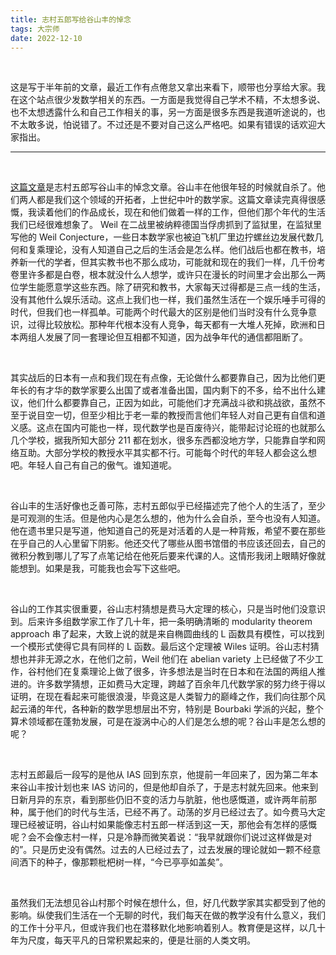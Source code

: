 ```yaml
---
title: 志村五郎写给谷山丰的悼念
tags: 大宗师
date: 2022-12-10
---
```


<br/>

这是写于半年前的文章，最近工作有点倦怠又拿出来看下，顺带也分享给大家。我在这个站点很少发数学相关的东西。一方面是我觉得自己学术不精，不太想多说、也不太想透露什么和自己工作相关的事，另一方面是很多东西是我道听途说的，也不太敢多说，怕说错了。不过还是不要对自己这么严格吧。如果有错误的话欢迎大家指出。

---

<br/>

[这篇文章](https://londmathsoc.onlinelibrary.wiley.com/doi/epdf/10.1112/blms/21.2.186)是志村五郎写谷山丰的悼念文章。谷山丰在他很年轻的时候就自杀了。他们两人都是我们这个领域的开拓者，上世纪中叶的数学家。这篇文章读完真得很感慨，我读着他们的作品成长，现在和他们做着一样的工作，但他们那个年代的生活我们已经很难想象了。 Weil 在二战里被纳粹德国当俘虏抓到了监狱里，在监狱里写他的 Weil Conjecture，一些日本数学家也被迫飞机厂里边拧螺丝边发展代数几何和复乘理论，没有人知道自己之后的生活会是怎么样。他们战后也都在教书，培养新一代的学者，但其实教书也不那么成功，可能就和现在的我们一样，几千份考卷里许多都是白卷，根本就没什么人想学，或许只在漫长的时间里才会出那么一两位学生能愿意学这些东西。除了研究和教书，大家每天过得都是三点一线的生活，没有其他什么娱乐活动。这点上我们也一样，我们虽然生活在一个娱乐唾手可得的时代，但我们也一样孤单。可能两个时代最大的区别是他们当时没有什么竞争意识，过得比较放松。那种年代根本没有人竞争，每天都有一大堆人死掉，欧洲和日本两组人发展了同一套理论但互相都不知道，因为战争年代的通信都阻断了。

<br/>

其实战后的日本有一点和我们现在有点像，无论做什么都要靠自己，因为比他们更年长的有才华的数学家要么出国了或者准备出国，国内剩下的不多，给不出什么建议，他们什么都要靠自己，正因为如此，可能他们才充满战斗欲和挑战欲，虽然不至于说目空一切，但至少相比于老一辈的教授而言他们年轻人对自己更有自信和道义感。这点在国内可能也一样，现代数学也是百废待兴，能带起讨论班的也就那么几个学校，据我所知大部分 211 都在划水，很多东西都没地方学，只能靠自学和网络互助。大部分学校的教授水平其实都不行。可能每个时代的年轻人都会这么想吧。年轻人自己有自己的傲气。谁知道呢。

<br/>

谷山丰的生活好像也乏善可陈，志村五郎似乎已经描述完了他个人的生活了，至少是可观测的生活。但是他内心是怎么想的，他为什么会自杀，至今也没有人知道。他在遗书里只是写道，他知道自己的死是对活着的人是一种背叛，希望不要在那些在乎自己的人心里留下阴影。他还交代了哪些从图书馆借的书应该还回去，自己的微积分教到哪儿了写了点笔记给在他死后要来代课的人。这情形我闭上眼睛好像就能想到。如果是我，可能我也会写下这些吧。

<br/>

谷山的工作其实很重要，谷山志村猜想是费马大定理的核心，只是当时他们没意识到。后来许多组数学家工作了几十年，把一条明确清晰的 modularity theorem approach 串了起来，大致上说的就是来自椭圆曲线的 L 函数具有模性，可以找到一个模形式使得它具有同样的 L 函数。最后这个定理被 Wiles 证明。谷山志村猜想也并非无源之水，在他们之前，Weil 他们在 abelian variety 上已经做了不少工作，谷村他们在复乘理论上做了很多，许多想法是当时在日本和在法国的两组人推进的。许多数学猜想，正如费马大定理，跨越了百余年几代数学家的努力终于得以证明，在现在看起来可能很浪漫，毕竟这是人类智力的巅峰之作，我们向往那个风起云涌的年代，各种新的数学思想层出不穷，特别是 Bourbaki 学派的兴起，整个算术领域都在蓬勃发展，可是在漩涡中心的人们是怎么想的呢？谷山丰是怎么想的呢？

<br/>

志村五郎最后一段写的是他从 IAS 回到东京，他提前一年回来了，因为第二年本来谷山丰按计划也来 IAS 访问的，但是他却自杀了，于是志村就先回来。他来到日新月异的东京，看到那些仍旧不变的活力与肮脏，他也感慨道，或许两年前那种，属于他们的时代与生活，已经不再了。动荡的岁月已经过去了。如今费马大定理已经被证明，谷山村如果能像志村五郎一样活到这一天，那他会有怎样的感慨呢？会不会像志村一样，只是冷静而微笑着说：“我早就跟你们说过这样做是对的”。只是历史没有偶然。过去的人已经过去了，过去发展的理论就如一颗不经意间洒下的种子，像那颗枇杷树一样，“今已亭亭如盖矣”。

<br/>

虽然我们无法想见谷山村那个时候在想什么，但，好几代数学家其实都受到了他的影响。纵使我们生活在一个无聊的时代，我们每天在做的教学没有什么意义，我们的工作十分平凡，但或许我们也在潜移默化地影响着别人。教育便是这样，以几十年为尺度，每天平凡的日常积累起来的，便是壮丽的人类文明。

<br/>